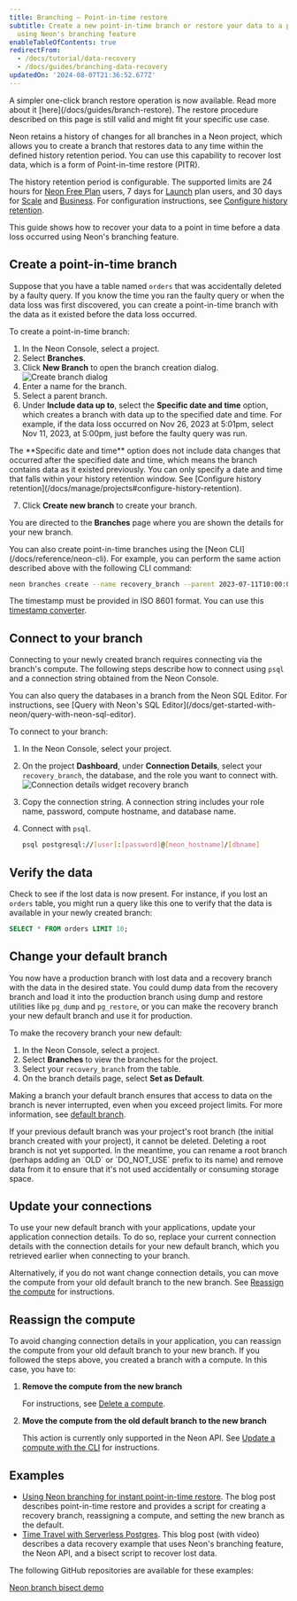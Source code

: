 ```yaml
---
title: Branching — Point-in-time restore
subtitle: Create a new point-in-time branch or restore your data to a previous state
  using Neon's branching feature
enableTableOfContents: true
redirectFrom:
  - /docs/tutorial/data-recovery
  - /docs/guides/branching-data-recovery
updatedOn: '2024-08-07T21:36:52.677Z'
---
```


<Admonition type="comingSoon" title="New feature: Branch restore">
A simpler one-click branch restore operation is now available. Read more about it [here](/docs/guides/branch-restore). The restore procedure described on this page is still valid and might fit your specific use case.
</Admonition>

Neon retains a history of changes for all branches in a Neon project, which allows you to create a branch that restores data to any time within the defined history retention period. You can use this capability to recover lost data, which is a form of Point-in-time restore (PITR).

The history retention period is configurable. The supported limits are 24 hours for [Neon Free Plan](/docs/introduction/plans#free-plan) users, 7 days for [Launch](/docs/introduction/plans#launch) plan users, and 30 days for [Scale](/docs/introduction/plans#scale) and [Business](/docs/introduction/plans#business). For configuration instructions, see [Configure history retention](/docs/manage/projects#configure-history-retention).

This guide shows how to recover your data to a point in time before a data loss occurred using Neon's branching feature.

## Create a point-in-time branch

Suppose that you have a table named `orders` that was accidentally deleted by a faulty query. If you know the time you ran the faulty query or when the data loss was first discovered, you can create a point-in-time branch with the data as it existed before the data loss occurred.

To create a point-in-time branch:

1. In the Neon Console, select a project.
2. Select **Branches**.
3. Click **New Branch** to open the branch creation dialog.
   ![Create branch dialog](/docs/guides/create_data_recovery_branch.png)
4. Enter a name for the branch.
5. Select a parent branch.
6. Under **Include data up to**, select the **Specific date and time** option, which creates a branch with data up to the specified date and time. For example, if the data loss occurred on Nov 26, 2023 at 5:01pm, select Nov 11, 2023, at 5:00pm, just before the faulty query was run.

<Admonition type="note">
The **Specific date and time** option does not include data changes that occurred after the specified date and time, which means the branch contains data as it existed previously. You can only specify a date and time that falls within your history retention window. See [Configure history retention](/docs/manage/projects#configure-history-retention).
</Admonition>

7. Click **Create new branch** to create your branch.

You are directed to the **Branches** page where you are shown the details for your new branch.

<Admonition type="tip">
You can also create point-in-time branches using the [Neon CLI](/docs/reference/neon-cli). For example, you can perform the same action described above with the following CLI command:

```bash
neon branches create --name recovery_branch --parent 2023-07-11T10:00:00Z
```

The timestamp must be provided in ISO 8601 format. You can use this [timestamp converter](https://www.timestamp-converter.com/).

</Admonition>

## Connect to your branch

Connecting to your newly created branch requires connecting via the branch's compute. The following steps describe how to connect using `psql` and a connection string obtained from the Neon Console.

<Admonition type="note">
You can also query the databases in a branch from the Neon SQL Editor. For instructions, see [Query with Neon's SQL Editor](/docs/get-started-with-neon/query-with-neon-sql-editor).
</Admonition>

To connect to your branch:

1. In the Neon Console, select your project.
2. On the project **Dashboard**, under **Connection Details**, select your `recovery_branch`, the database, and the role you want to connect with.
   ![Connection details widget recovery branch](/docs/guides/data_recovery_connection_details.png)
3. Copy the connection string. A connection string includes your role name, password, compute hostname, and database name.
4. Connect with `psql`.

   ```bash shouldWrap
   psql postgresql://[user]:[password]@[neon_hostname]/[dbname]
   ```

## Verify the data

Check to see if the lost data is now present. For instance, if you lost an `orders` table, you might run a query like this one to verify that the data is available in your newly created branch:

```sql
SELECT * FROM orders LIMIT 10;
```

## Change your default branch

You now have a production branch with lost data and a recovery branch with the data in the desired state. You could dump data from the recovery branch and load it into the production branch using dump and restore utilities like `pg_dump` and `pg_restore`, or you can make the recovery branch your new default branch and use it for production.

To make the recovery branch your new default:

1. In the Neon Console, select a project.
2. Select **Branches** to view the branches for the project.
3. Select your `recovery_branch` from the table.
4. On the branch details page, select **Set as Default**.

Making a branch your default branch ensures that access to data on the branch is never interrupted, even when you exceed project limits. For more information, see [default branch](/docs/manage/branches#default-branch).

<Admonition type="note">
If your previous default branch was your project's root branch (the initial branch created with your project), it cannot be deleted. Deleting a root branch is not yet supported. In the meantime, you can rename a root branch (perhaps adding an `OLD` or `DO_NOT_USE` prefix to its name) and remove data from it to ensure that it's not used accidentally or consuming storage space.
</Admonition>

## Update your connections

To use your new default branch with your applications, update your application connection details. To do so, replace your current connection details with the connection details for your new default branch, which you retrieved earlier when connecting to your branch.

Alternatively, if you do not want change connection details, you can move the compute from your old default branch to the new branch. See [Reassign the compute](#reassign-the-compute) for instructions.

## Reassign the compute

To avoid changing connection details in your application, you can reassign the compute from your old default branch to your new branch. If you followed the steps above, you created a branch with a compute. In this case, you have to:

1. **Remove the compute from the new branch**

   For instructions, see [Delete a compute](/docs/manage/endpoints#delete-a-compute).

2. **Move the compute from the old default branch to the new branch**

   This action is currently only supported in the Neon API. See [Update a compute with the CLI](/docs/manage/endpoints#update-a-compute-with-the-api) for instructions.

## Examples

- [Using Neon branching for instant point-in-time restore](https://neon.tech/blog/point-in-time-recovery). The blog post describes point-in-time restore and provides a script for creating a recovery branch, reassigning a compute, and setting the new branch as the default.
- [Time Travel with Serverless Postgres](https://neon.tech/blog/time-travel-with-postgres). This blog post (with video) describes a data recovery example that uses Neon's branching feature, the Neon API, and a bisect script to recover lost data.

The following GitHub repositories are available for these examples:

<DetailIconCards>
<a href="https://github.com/kelvich/branching_demo_bisect" description="Use Neon branching, the Neon API, and a bisect script to recover lost data" icon="github">Neon branch bisect demo</a>
</DetailIconCards>

<NeedHelp/>
